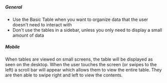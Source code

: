 ##### General

* Use the Basic Table when you want to organize data that the user doesn't need to interact with
* Don't use the tables in a sidebar, unless you only need to display a small amount of data

##### Mobile

When tables are viewed on small screens, the table will be displayed as seen on the desktop. When the user touches the screen (or swipes to the left) a scroll bar will appear which allows them to view the entire table. They are then able to swipe right and left to view the contents.
